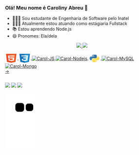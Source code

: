 ### Olá! Meu nome é Caroliny Abreu 🤗

- 👩🏻‍🎓 Sou estudante de Engenharia de Software pelo Inatel
- 👩🏻‍💻 Atualmente estou atuando como estágiaria Fullstack
- 📚 Estou aprendendo Node.js
- 😄 Pronomes: Ela/dela

<div align="center">
  <a href="https://github.com/carolinyat">
  <img height="180em" src="https://github-readme-stats.vercel.app/api?username=carolinyat&show_icons=true&theme=dracula&include_all_commits=true&count_private=true"/>
  <img height="180em" src="https://github-readme-stats.vercel.app/api/top-langs/?username=carolinyat&layout=compact&langs_count=7&theme=dracula"/>
</div>

<div style="display: inline_block"><br>
  <img align="center" alt="Carol-HTML" height="30" width="40" src="https://raw.githubusercontent.com/devicons/devicon/master/icons/html5/html5-original.svg">
  <img align="center" alt="Carol-CSS" height="30" width="40" src="https://raw.githubusercontent.com/devicons/devicon/master/icons/css3/css3-original.svg">
  <img align="center" alt="Carol-JS" height="30" width="40" src="https://cdn.jsdelivr.net/gh/devicons/devicon/icons/javascript/javascript-original.svg" />
  <img align="center" alt="Carol-Nodejs" height="30" width="40" src="https://cdn.jsdelivr.net/gh/devicons/devicon/icons/nodejs/nodejs-original.svg" />
  <img align="center" alt="Carol-Python" height="30" width="40" src="https://raw.githubusercontent.com/devicons/devicon/master/icons/python/python-original.svg">   
  <img align="center" alt="Carol-MySQL" height="30" width="40" src="https://cdn.jsdelivr.net/gh/devicons/devicon/icons/mysql/mysql-original-wordmark.svg" />
  <img align="center" alt="Carol-Mongo" height="30" width="40" src="https://cdn.jsdelivr.net/gh/devicons/devicon/icons/mongodb/mongodb-original.svg" />
 <!– <img align="right" alt="Carol-pic" height="150" style="border-radius:50px;" src="https://cdn.discordapp.com/attachments/1049344605059039365/1049344644108001292/download20221201121856.png">
</div> ->
  
  ##
  
<div>
  <a href="https://instagram.com/carolinyat" target="_blank"><img src="https://img.shields.io/badge/-Instagram-%23E4405F?style=for-the-badge&logo=instagram&logoColor=white" target="_blank"></a>
  <a href = "mailto:caroliny.a.t@hotmail.com"><img src="https://img.shields.io/badge/Microsoft_Outlook-0078D4?style=for-the-badge&logo=microsoft-outlook&logoColor=white" target="_blank"></a>
  <a href="https://www.linkedin.com/in/caroliny-abreu-teixeira-3783041b1/" target="_blank"><img src="https://img.shields.io/badge/-LinkedIn-%230077B5?style=for-the-badge&logo=linkedin&logoColor=white" target="_blank"></a> 
 
 ![Snake animation](https://github.com/carolinyat/carolinyat/blob/output/github-contribution-grid-snake.svg)
 
</div>
